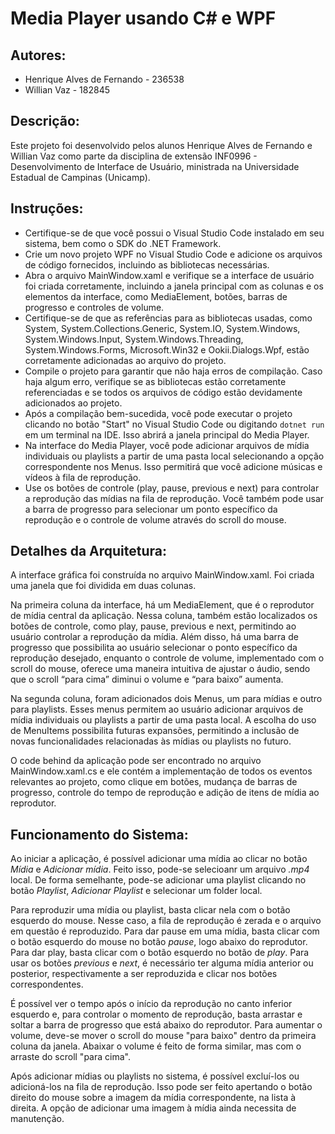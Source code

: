 # **Media Player usando C# e WPF**

## **Autores:**
* Henrique Alves de Fernando - 236538
* Willian Vaz - 182845

## **Descrição:**

Este projeto foi desenvolvido pelos alunos Henrique Alves de Fernando e Willian Vaz como parte da disciplina de extensão INF0996 - Desenvolvimento de Interface de Usuário, ministrada na Universidade Estadual de Campinas (Unicamp).

## **Instruções:**

* Certifique-se de que você possui o Visual Studio Code instalado em seu sistema, bem como o SDK do .NET Framework.
* Crie um novo projeto WPF no Visual Studio Code e adicione os arquivos de código fornecidos, incluindo as bibliotecas necessárias.
* Abra o arquivo MainWindow.xaml e verifique se a interface de usuário foi criada corretamente, incluindo a janela principal com as colunas e os elementos da interface, como MediaElement, botões, barras de progresso e controles de volume.
* Certifique-se de que as referências para as bibliotecas usadas, como System, System.Collections.Generic, System.IO, System.Windows, System.Windows.Input, System.Windows.Threading, System.Windows.Forms, Microsoft.Win32 e Ookii.Dialogs.Wpf, estão corretamente adicionadas ao arquivo do projeto.
* Compile o projeto para garantir que não haja erros de compilação. Caso haja algum erro, verifique se as bibliotecas estão corretamente referenciadas e se todos os arquivos de código estão devidamente adicionados ao projeto.
* Após a compilação bem-sucedida, você pode executar o projeto clicando no botão "Start" no Visual Studio Code ou digitando `dotnet run` em um terminal na IDE. Isso abrirá a janela principal do Media Player.
* Na interface do Media Player, você pode adicionar arquivos de mídia individuais ou playlists a partir de uma pasta local selecionando a opção correspondente nos Menus. Isso permitirá que você adicione músicas e vídeos à fila de reprodução.
* Use os botões de controle (play, pause, previous e next) para controlar a reprodução das mídias na fila de reprodução. Você também pode usar a barra de progresso para selecionar um ponto específico da reprodução e o controle de volume através do scroll do mouse.

## **Detalhes da Arquitetura:**

A interface gráfica foi construída no arquivo MainWindow.xaml. Foi criada uma janela que foi dividida em duas colunas. 

Na primeira coluna da interface, há um MediaElement, que é o reprodutor de mídia central da aplicação. Nessa coluna, também estão localizados os botões de controle, como play, pause, previous e next, permitindo ao usuário controlar a reprodução da mídia. Além disso, há uma barra de progresso que possibilita ao usuário selecionar o ponto específico da reprodução desejado, enquanto o controle de volume, implementado com o scroll do mouse, oferece uma maneira intuitiva de ajustar o áudio, sendo que o scroll “para cima” diminui o volume e “para baixo” aumenta.

Na segunda coluna, foram adicionados dois Menus, um para mídias e outro para playlists. Esses menus permitem ao usuário adicionar arquivos de mídia individuais ou playlists a partir de uma pasta local. A escolha do uso de MenuItems possibilita futuras expansões, permitindo a inclusão de novas funcionalidades relacionadas às mídias ou playlists no futuro.

O code behind da aplicação pode ser encontrado no arquivo MainWindow.xaml.cs e ele contém a implementação de todos os eventos relevantes ao projeto, como clique em botões, mudança de barras de progresso, controle do tempo de reprodução e adição de itens de mídia ao reprodutor.

## **Funcionamento do Sistema:**

Ao iniciar a aplicação, é possível adicionar uma mídia ao clicar no botão *Mídia* e *Adicionar mídia*. Feito isso, pode-se selecioanr um arquivo *.mp4* local. De forma semelhante, pode-se adicionar uma playlist clicando no botão *Playlist*, *Adicionar Playlist* e selecionar um folder local.

Para reproduzir uma mídia ou playlist, basta clicar nela com o botão esquerdo do mouse. Nesse caso, a fila de reprodução é zerada e o arquivo em questão é reproduzido. Para dar pause em uma mídia, basta clicar com o botão esquerdo do mouse no botão *pause*, logo abaixo do reprodutor. Para dar play, basta clicar com o botão esquerdo no botão de *play*. Para usar os botões *previous* e *next*, é necessário ter alguma mídia anterior ou posterior, respectivamente a ser reproduzida e clicar nos botões correspondentes.

É possível ver o tempo após o início da reprodução no canto inferior esquerdo e, para controlar o momento de reprodução, basta arrastar e soltar a barra de progresso que está abaixo do reprodutor. Para aumentar o volume, deve-se mover o scroll do mouse "para baixo" dentro da primeira coluna da janela. Abaixar o volume é feito de forma similar, mas com o arraste do scroll "para cima".

Após adicionar mídias ou playlists no sistema, é possível excluí-los ou adicioná-los na fila de reprodução. Isso pode ser feito apertando o botão direito do mouse sobre a imagem da mídia correspondente, na lista à direita. A opção de adicionar uma imagem à mídia ainda necessita de manutenção.